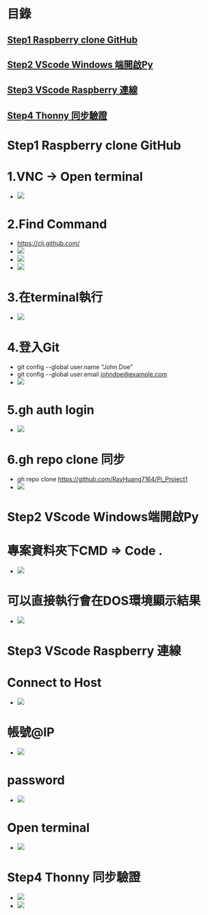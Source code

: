 
# 目錄
## [Step1 Raspberry clone GitHub](#Raspberry_clone_GitHub)
## [Step2 VScode Windows 端開啟Py](#VScode_Windows)
## [Step3 VScode Raspberry 連線](#VScode_Raspberry)
## [Step4 Thonny 同步驗證](#Thonny_Link)


<a name="Raspberry_clone_GitHub"></a>
# Step1 Raspberry clone GitHub

# 1.VNC -> Open terminal
- ![](./images/Raspberry_clone_GitHub_1.PNG) 

# 2.Find Command
- https://cli.github.com/
- ![](./images/Cli_1.png) 
- ![](./images/Cli_1_2.png) 
- ![](./images/Cli_1_3.png) 

# 3.在terminal執行
- ![](./images/Cli_3.png)

# 4.登入Git
- git config --global user.name "John Doe"
- git config --global user.email johndoe@example.com
- ![](./images/Cli_4.png)

# 5.gh auth login
- ![](./images/Cli_5.png)

# 6.gh repo clone 同步
- gh repo clone https://github.com/RayHuang7164/Pi_Project1
- ![](./images/Cli_6.png)


<a name="VScode_Windows"></a>
# Step2 VScode Windows端開啟Py

# 專案資料夾下CMD => Code . 
- ![](./images/VScode_1.png) 

# 可以直接執行會在DOS環境顯示結果
- ![](./images/VScode_2.png) 



<a name="VScode_Raspberry"></a>
# Step3 VScode Raspberry 連線

# Connect to Host
- ![](./images/VScode_3.png)

# 帳號@IP
- ![](./images/VScode_4.png) 

# password
- ![](./images/VScode_5.png) 

# Open terminal
- ![](./images/VScode_6.png) 


<a name="Thonny_Link"></a>
# Step4 Thonny 同步驗證
- ![](./images/Thonny_1.png)
- ![](./images/Thonny_2.png)